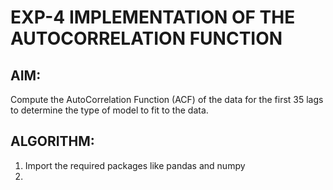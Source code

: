 # EXP-4 IMPLEMENTATION OF THE AUTOCORRELATION FUNCTION 

## AIM:

Compute the AutoCorrelation Function (ACF) of the data for the first 35 lags to determine the type of model to fit to the data.

## ALGORITHM:

1) Import the required packages like pandas and numpy
2) 
